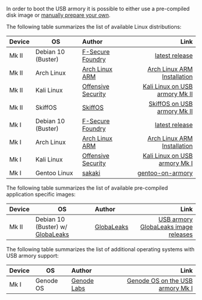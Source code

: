 In order to boot the USB armory it is possible to either use a pre-compiled
disk image or [manually prepare your own](https://github.com/usbarmory/usbarmory/wiki/Preparing-a-bootable-image).

The following table summarizes the list of available Linux distributions:

| Device | OS                                                                                                                                      | Author                                                    | Link                                                                                                                                       |
|:-------|-----------------------------------------------------------------------------------------------------------------------------------------|:----------------------------------------------------------|-------------------------------------------------------------------------------------------------------------------------------------------:|
| Mk II  | Debian 10 (Buster)                                                                                                                      | [F-Secure Foundry](https://foundry.f-secure.com)          | [latest release](https://github.com/usbarmory/usbarmory-debian-base_image/releases/latest)                                          |
| Mk II  | Arch Linux                                                                                                                              | [Arch Linux ARM](http://archlinuxarm.org/)                | [Arch Linux ARM Installation](https://archlinuxarm.org/platforms/armv7/freescale/usb-armory-mk-ii)                                         |
| Mk II  | Kali Linux                                                                                                                              | [Offensive Security](https://www.offensive-security.com/) | [Kali Linux on USB armory Mk II](https://www.kali.org/docs/arm/usb-armory-mkii/)                                                           |
| Mk II  | SkiffOS                                                                                                                                 | [SkiffOS](https://github.com/skiffos/SkiffOS)             | [SkiffOS on USB armory Mk II](https://github.com/skiffos/SkiffOS/tree/master/configs/usbarmory)                                            |
| Mk I   | Debian 10 (Buster)                                                                                                                      | [F-Secure Foundry](https://foundry.f-secure.com)          | [latest release](https://github.com/usbarmory/usbarmory-debian-base_image/releases/latest)                                          |
| Mk I   | Arch Linux                                                                                                                              | [Arch Linux ARM](http://archlinuxarm.org/)                | [Arch Linux ARM Installation](http://archlinuxarm.org/platforms/armv7/freescale/usb-armory)                                                |
| Mk I   | Kali Linux                                                                                                                              | [Offensive Security](https://www.offensive-security.com/) | [Kali Linux on USB armory Mk I](https://www.kali.org/docs/arm/usb-armory-mki/)                                                             |
| Mk I   | Gentoo Linux                                                                                                                            | [sakaki](https://github.com/sakaki-)                      | [gentoo-on-armory](https://github.com/sakaki-/gentoo-on-armory)                                                                            |

The following table summarizes the list of available pre-compiled application
specific images:

| Device | OS                                                                                                                                      | Author                                                    | Link                                                                                                                                       |
|:-------|-----------------------------------------------------------------------------------------------------------------------------------------|:----------------------------------------------------------|-------------------------------------------------------------------------------------------------------------------------------------------:|
| Mk II  | Debian 10 (Buster) w/ [GlobaLeaks](https://github.com/globaleaks/globaleaks-usbarmory-image)                                            | [GlobaLeaks](https://www.globaleaks.org/)                 | [USB armory GlobaLeaks image releases](https://github.com/globaleaks/globaleaks-usbarmory-image/releases)                                  |

The following table summarizes the list of additional operating systems with
USB armory support:

| Device | OS                                                                                                                                      | Author                                                    | Link                                                                                                                                       |
|:-------|-----------------------------------------------------------------------------------------------------------------------------------------|:----------------------------------------------------------|-------------------------------------------------------------------------------------------------------------------------------------------:|
| Mk I   | Genode OS                                                                                                                               | [Genode Labs](https://www.genode-labs.com/)               | [Genode OS on the USB armory Mk I](https://github.com/usbarmory/usbarmory/wiki/Genode-OS)                                           |
